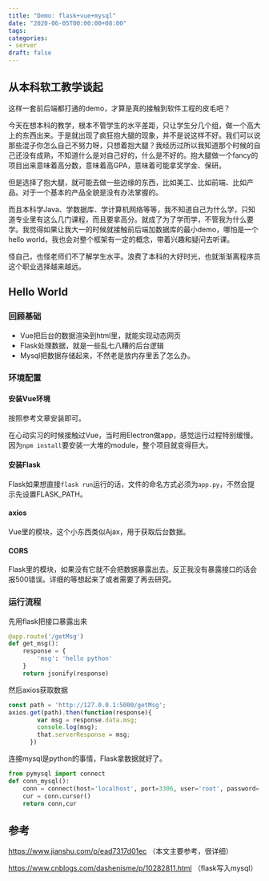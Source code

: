 ```yaml
---
title: "Demo: flask+vue+mysql"
date: "2020-06-05T00:00:00+08:00"
tags: 
categories:
- server 
draft: false
---
```


## 从本科软工教学谈起

这样一套前后端都打通的demo，才算是真的接触到软件工程的皮毛吧？

今天在想本科的教学，根本不管学生的水平差距，只让学生分几个组，做一个高大上的东西出来。于是就出现了疯狂抱大腿的现象，并不是说这样不好。我们可以说那些混子你怎么自己不努力呀，只想着抱大腿？我经历过所以我知道那个时候的自己还没有成熟，不知道什么是对自己好的，什么是不好的。抱大腿做一个fancy的项目出来意味着高分数，意味着高GPA，意味着可能拿奖学金、保研。

但是选择了抱大腿，就可能去做一些边缘的东西，比如美工、比如前端、比如产品。对于一个基本的产品全貌是没有办法掌握的。

而且本科学Java、学数据库、学计算机网络等等，我不知道自己为什么学，只知道专业里有这么几门课程，而且要拿高分。就成了为了学而学，不管我为什么要学。我觉得如果让我大一的时候就接触前后端加数据库的最小demo，哪怕是一个hello world，我也会对整个框架有一定的概念，带着兴趣和疑问去听课。

怪自己，也怪老师们不了解学生水平。浪费了本科的大好时光，也就渐渐离程序员这个职业选择越来越远。

## Hello World

### 回顾基础

- Vue把后台的数据渲染到html里，就能实现动态网页
- Flask处理数据，就是一些乱七八糟的后台逻辑
- Mysql把数据存储起来，不然老是放内存里丢了怎么办。

### 

### 环境配置

#### 安装Vue环境

按照参考文章安装即可。

在心动实习的时候接触过Vue，当时用Electron做app，感觉运行过程特别缓慢。因为`npm install`要安装一大堆的module，整个项目就变得巨大。

#### 安装Flask

Flask如果想直接`flask run`运行的话，文件的命名方式必须为`app.py`，不然会提示先设置FLASK_PATH。

#### axios

Vue里的模块，这个小东西类似Ajax，用于获取后台数据。

#### CORS

Flask里的模块，如果没有它就不会把数据暴露出去。反正我没有暴露接口的话会报500错误。详细的等想起来了或者需要了再去研究。

### 运行流程

先用flask把接口暴露出来

```python
@app.route('/getMsg')
def get_msg():
	response = {
		'msg': 'hello python'
	}
	return jsonify(response)
```

然后axios获取数据

```js
const path = 'http://127.0.0.1:5000/getMsg';
axios.get(path).then(function(response){
        var msg = response.data.msg;
        console.log(msg);
        that.serverResponse = msg;
      })
```

连接mysql是python的事情，Flask拿数据就好了。

```python
from pymysql import connect
def conn_mysql():
	conn = connect(host='localhost', port=3306, user='root', password='pwd', database='test')
	cur = conn.cursor()
	return conn,cur
```



## 参考

https://www.jianshu.com/p/ead7317d01ec （本文主要参考，很详细）

https://www.cnblogs.com/dashenisme/p/10282811.html （flask写入mysql）